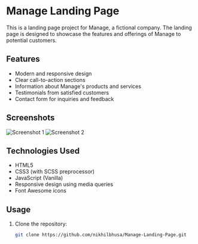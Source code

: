 # Manage Landing Page

This is a landing page project for Manage, a fictional company. The landing page is designed to showcase the features and offerings of Manage to potential customers.

## Features

- Modern and responsive design
- Clear call-to-action sections
- Information about Manage's products and services
- Testimonials from satisfied customers
- Contact form for inquiries and feedback

## Screenshots

![Screenshot 1](screenshots/screenshot1.png)
![Screenshot 2](screenshots/screenshot2.png)

## Technologies Used

- HTML5
- CSS3 (with SCSS preprocessor)
- JavaScript (Vanilla)
- Responsive design using media queries
- Font Awesome icons

## Usage

1. Clone the repository:

   ```bash
   git clone https://github.com/nikhilbhusa/Manage-Landing-Page.git
   


